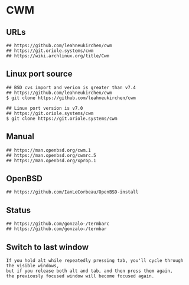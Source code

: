 CWM
===

## URLs

```
## https://github.com/leahneukirchen/cwm
## https://git.oriole.systems/cwm
## https://wiki.archlinux.org/title/Cwm
```

## Linux port source

```
## BSD cvs import and verion is greater than v7.4
## https://github.com/leahneukirchen/cwm
$ git clone https://github.com/leahneukirchen/cwm

## Linux port version is v7.0
## https://git.oriole.systems/cwm
$ git clone https://git.oriole.systems/cwm
```

## Manual

```
## https://man.openbsd.org/cwm.1
## https://man.openbsd.org/cwmrc.5
## https://man.openbsd.org/xprop.1
```

## OpenBSD

```
## https://github.com/IanLeCorbeau/OpenBSD-install

```

## Status

```
## https://github.com/gonzalo-/termbarc
## https://github.com/gonzalo-/termbar
```

## Switch to last window

```
If you hold alt while repeatedly pressing tab, you'll cycle through the visible windows,
but if you release both alt and tab, and then press them again,
the previously focused window will become focused again.
```
